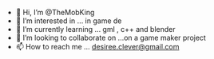 - 👋 Hi, I’m @TheMobKing
- 👀 I’m interested in ... in game de
- 🌱 I’m currently learning ... gml , c++ and blender 
- 💞️ I’m looking to collaborate on ...on a game maker project
- 📫 How to reach me ... desiree.clever@gmail.com

<!---
TheMobKing/TheMobKing is a ✨ special ✨ repository because its `README.md` (this file) appears on your GitHub profile.
You can click the Preview link to take a look at your changes.
--->
